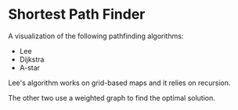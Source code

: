 # Shortest Path Finder
A visualization of the following pathfinding algorithms:
* Lee
* Dijkstra
* A-star

Lee's algorithm works on grid-based maps and it relies on recursion.

The other two use a weighted graph to find the optimal solution.
